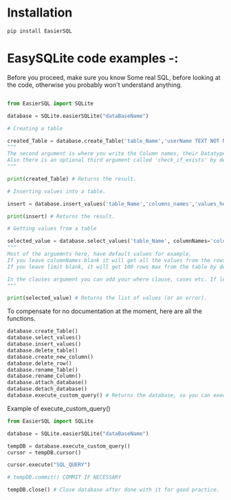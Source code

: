 # Installation

`pip install EasierSQL`

# EasySQLite code examples -:
Before you proceed, make sure you know Some real SQL, before looking at the code, otherwise you probably won't understand anything.

```py

from EasierSQL import SQLite

database = SQLite.easierSQLite("dataBaseName")

# Creating a table

created_Table = database.create_Table('table_Name','userName TEXT NOT NULL, userID INT PRIMARY KEY')
"""
The second argument is where you write the Column names, their Datatypes and constraints!
Also there is an optional third argument called 'check_if_exists' by default it is True.
"""

print(created_Table) # Returns the result.

# Inserting values into a table.

insert = database.insert_values('table_Name','columns_names','values_here')

print(insert) # Returns the result.

# Getting values from a table

selected_value = database.select_values('table_Name', columnNames='column_Names',limit='1000',clauses='here')
"""
Most of the arguemnts here, have default values for example,
If you leave columnNames blank it will get all the values from the rows by default. 
If you leave limit blank, it will get 100 rows max from the table by default.

In the clauses argument you can add your where clause, cases etc. If left none it won't affect anything.
"""

print(selected_value) # Returns the list of values (or an error).
```

To compensate for no documentation at the moment, here are all the functions.

```py
database.create_Table()
database.select_values()
database.insert_values()
database.delete_table()
database.create_new_column()
database.delete_row()
database.rename_Table()
database.rename_Column()
database.attach_database()
database.detach_database()
database.execute_custom_query() # Returns the database, so you can execute Your own query, if the module doesn't support that type.
```

Example of execute_custom_query()

```py
from EasierSQL import SQLite

database = SQLite.easierSQLite("dataBaseName")

tempDB = database.execute_custom_query()
cursor = tempDB.cursor()

cursor.execute("SQL_QUERY")

# tempDB.commit() COMMIT IF NECESSARY

tempDB.close() # Close database after done with it for good practice.
```